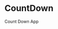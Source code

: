 # CountDown
 Count Down App
      
            
                                                           
                                                                             
                                                                          
                                                                     
                                                          
                                     
                      
                   
    
 
   
